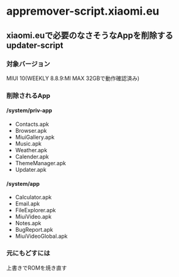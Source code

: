 # appremover-script.xiaomi.eu
## xiaomi.euで必要のなさそうなAppを削除するupdater-script

### 対象バージョン
MIUI 10(WEEKLY 8.8.9:MI MAX 32GBで動作確認済み)

### 削除されるApp
#### /system/priv-app
* Contacts.apk
* Browser.apk
* MiuiGallery.apk
* Music.apk
* Weather.apk
* Calender.apk
* ThemeManager.apk
* Updater.apk

#### /system/app
* Calculator.apk
* Email.apk
* FileExplorer.apk
* MiuiVideo.apk
* Notes.apk
* BugReport.apk
* MiuiVideoGlobal.apk

### 元にもどすには
上書きでROMを焼き直す


